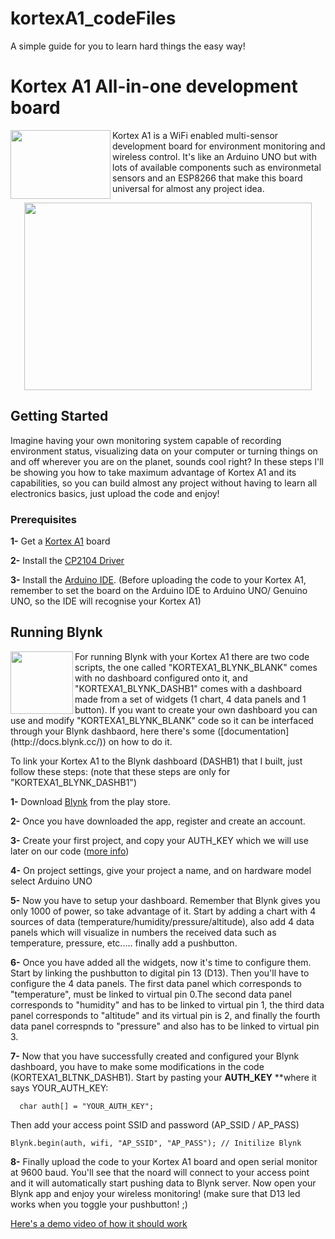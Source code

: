 # kortexA1_codeFiles
A simple guide for you to learn hard things the easy way!

# Kortex A1 All-in-one development board
<img align="left" width="160" height="110" src="https://i.imgur.com/LRG8dA1.jpg">
Kortex A1 is a WiFi enabled multi-sensor development board for environment monitoring and wireless control. It's like an Arduino UNO but with lots of available components such as environmetal sensors and an ESP8266 that make this board universal for almost any project idea.
<p align="center">
  <img width="460" height="300" src="https://cdn.tindiemedia.com/images/resize/itDjxbigkN4QkDhZrZ5ShPI5YtE=/p/fit-in/653x435/filters:fill(fff)/i/561311/products/2018-06-07T19%3A16%3A56.940Z-IMG_20180105_192122.jpg">
</p>

## Getting Started

Imagine having your own monitoring system capable of recording environment status, visualizing data on your computer or turning things on and off wherever you are on the planet, sounds cool right?
In these steps I'll be showing you how to take maximum advantage of Kortex A1 and its capabilities, so you can build almost any project without having to learn all electronics basics, just upload the code and enjoy!

### Prerequisites


**1-** Get a [Kortex A1](https://www.tindie.com/products/kortex_am/kortex-a1--wifi-multi-sensor-development-board-2/) board

**2-** Install the [CP2104 Driver](https://www.silabs.com/products/development-tools/software/usb-to-uart-bridge-vcp-drivers) 

**3-** Install the [Arduino IDE](https://www.google.com). (Before uploading the code to your Kortex A1, remember to set the board on the Arduino IDE to Arduino UNO/
   Genuino UNO, so the IDE will recognise your Kortex A1)


## Running Blynk
<img align="left" width="100" height="100" src="https://cdn6.aptoide.com/imgs/8/9/a/89a2feafbafc451bd21b1e8f9b0d9c1c_icon.png?w=256">
For running Blynk with your Kortex A1 there are two code scripts, the one called "KORTEXA1_BLYNK_BLANK" comes with no dashboard configured onto it, and "KORTEXA1_BLYNK_DASHB1" comes with a dashboard made from a set of widgets (1 chart, 4 data panels and 1 button). 
If you want to create your own dashboard you can use and modify "KORTEXA1_BLYNK_BLANK" code so it can be interfaced through your Blynk dashbaord, here there's some ([documentation](http://docs.blynk.cc/)) on how to do it.

To link your Kortex A1 to the Blynk dashboard (DASHB1) that I built, just follow these steps:
(note that these steps are only for "KORTEXA1_BLYNK_DASHB1")

**1-** Download [Blynk](https://www.tindie.com/products/kortex_am/kortex-a1--wifi-multi-sensor-development-board-2/) from the play store.

**2-** Once you have downloaded the app, register and create an account.

**3-** Create your first project, and copy your AUTH_KEY which we will use later on our code ([more info](http://docs.blynk.cc/))

**4-** On project settings, give your project a name, and on hardware model select Arduino UNO

**5-** Now you have to setup your dashboard. Remember that Blynk gives you only 1000 of power, so take advantage of it. 
Start by adding a chart with 4 sources of data (temperature/humidity/pressure/altitude), also add 4 data panels which will visualize    in numbers the received data such as temperature, pressure, etc..... finally add a pushbutton.

**6-** Once you have added all the widgets, now it's time to configure them. Start by linking the pushbutton to digital pin 13 (D13). Then  you'll have to configure the 4 data panels. The first data panel which corresponds to "temperature", must be linked to virtual pin  0.The second data panel corresponds to "humidity" and has to be linked to virtual pin 1, the third data panel corresponds to "altitude" and its virtual pin is 2, and finally the fourth data panel correspnds to "pressure" and also has to be linked to virtual pin 3.

**7-** Now that you have successfully created and configured your Blynk dashboard, you have to make some modifications in the code (KORTEXA1_BLTNK_DASHB1). Start by 
   pasting your **AUTH_KEY** **where it says YOUR_AUTH_KEY:
 ```
   char auth[] = "YOUR_AUTH_KEY";
  ```
   Then add your access point SSID and password (AP_SSID / AP_PASS)
   ```
   Blynk.begin(auth, wifi, "AP_SSID", "AP_PASS"); // Initilize Blynk
 ```

**8-** Finally upload the code to your Kortex A1 board and open serial monitor at 9600 baud. You'll see that the noard will connect to your access point and it will 
   automatically start pushing data to Blynk server. Now open your Blynk app and enjoy your wireless monitoring! (make sure that D13 led works when you toggle your pushbutton! ;)

[Here's a demo video of how it should work](https://www.youtube.com/watch?v=qijERRKEPd8)

